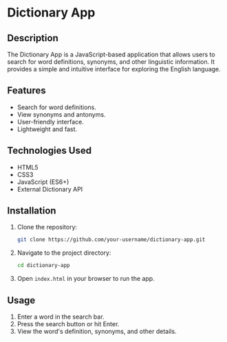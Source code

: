# Dictionary App

## Description
The Dictionary App is a JavaScript-based application that allows users to search for word definitions, synonyms, and other linguistic information. It provides a simple and intuitive interface for exploring the English language.

## Features
- Search for word definitions.
- View synonyms and antonyms.
- User-friendly interface.
- Lightweight and fast.

## Technologies Used
- HTML5
- CSS3
- JavaScript (ES6+)
- External Dictionary API

## Installation
1. Clone the repository:
    ```bash
    git clone https://github.com/your-username/dictionary-app.git
    ```
2. Navigate to the project directory:
    ```bash
    cd dictionary-app
    ```
3. Open `index.html` in your browser to run the app.

## Usage
1. Enter a word in the search bar.
2. Press the search button or hit Enter.
3. View the word's definition, synonyms, and other details.

